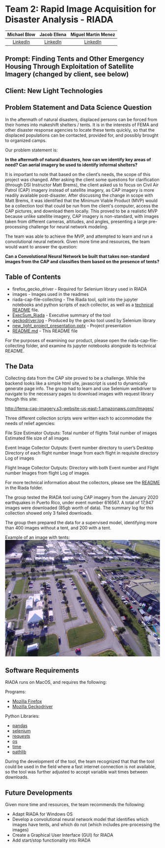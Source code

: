 # Team 2: Rapid Image Acquisition for Disaster Analysis - RIADA



| Michael Blow | Jacob Ellena | Miguel Martin Menez |
|:------------:|:------------:|:-------------------:|
|[LinkedIn](https://www.linkedin.com/in/michaeljblow/)|[LinkedIn](https://www.linkedin.com/in/jellena/)|[LinkedIn](https://www.linkedin.com/in/miguelmenez/)|

## Prompt: Finding Tents and Other Emergency Housing Through Exploitation of Satellite Imagery (changed by client, see below)
## Client: New Light Technologies

## Problem Statement and Data Science Question

In the aftermath of natural disasters, displaced persons can be forced from their homes into makeshift shelters / tents. It is in the interests of FEMA and other disaster response agencies to locate these tents quickly, so that the displaced populations can be contacted, provided for, and possibly brought to organized camps.

Our problem statement is:

**In the aftermath of natural disasters, how can we identify key areas of need? Can aerial imagery be used to identify informal shelters?**

It is important to note that based on the client’s needs, the scope of this project was changed. After asking the client some questions for clarification (through DSI Instructor Matt Brems), the client asked us to focus on Civil Air Patrol (CAP) imagery instead of satellite imagery, as CAP imagery is more readily available post-disaster. After discussing the change in scope with Matt Brems, it was identified that the Minimum Viable Product (MVP) would be a collection tool that could be run from the client's computer, access the CAP pictures, and download them locally. This proved to be a realistic MVP because unlike satellite imagery, CAP imagery is non-standard, with images taken from different cameras, altitudes, and angles, presenting a large pre-processing challenge for neural network modeling.

The team was able to achieve the MVP, and attempted to learn and run a convolutional neural network. Given more time and resources, the team would want to answer the question:

**Can a Convolutional Neural Network be built that takes non-standard images from the CAP and classifies them based on the presence of tents?**

## Table of Contents

- firefox_gecko_driver - Required for Selenium library used in RIADA
- images - Images used in the readmes
- riada-cap-file-collecting - The Riada tool, split into the jupyter notebooks and python scripts of each collector, as well as a [technical README](riada-cap-file-collecting/README.md) file.
- [ExecSum_Riada](ExecSum_Riada) - Executive summary of the tool
- [geckodriver.log](geckodriver.log) - Produced by the gecko tool used by Selenium library
- [new_light_project_presentation.pptx](ew_light_project_presentation.pptx) - Project presentation
- [README.md](readme.md) - This README file

For the purposes of examining our product, please open the riada-cap-file-collecting folder, and examine its jupyter notebooks alongside its technical README.

## The Data

Collecting data from the CAP site proved to be a challenge. While the backend looks like a simple html site, javascript is used to dynamically generate page info. The group had to learn and use Selenium webdriver to navigate to the necessary pages to download images with request library though this site:

http://fema-cap-imagery.s3-website-us-east-1.amazonaws.com/Images/

Three different collection scripts were written each to accommodate the needs of relief agencies:

File Size Estimator
Outputs:
Total number of flights
Total number of images
Estimated file size of all images

Event Image Collector
Outputs:
Event number directory to user’s Desktop
Directory of each flight number
Image from each flight in requisite directory
Log of images

Flight Image Collector
Outputs:
Directory with both Event number and Flight number
Images from flight
Log of images

For more technical information about the collectors, please see the [README](riada-cap-file-collecting/README.md) in the Riada folder.

The group tested the RIADA tool using CAP imagery from the January 2020 earthquakes in Puerto Rico, under event number 616567. A total of 17,947 images were downloaded (85gb worth of data). The summary log for this collection showed only 3 failed downloads.

The group then prepared the data for a supervised model, identifying more than 400 images without a tent, and 200 with a tent.

Example of an image with tents:![tent_example](images/tent_example.jpg)

## Software Requirements

RIADA runs on MacOS, and requires the following:

Programs:
- [Mozilla Firefox](https://www.mozilla.org/en-US/firefox/new/)
- [Mozilla Geckodriver](https://github.com/mozilla/geckodriver)

Python Libraries:
- [pandas](https://pandas.pydata.org/)
- [selenium](https://pypi.org/project/selenium/)
- [requests](https://requests.readthedocs.io/en/master/)
- [os](https://docs.python.org/3/library/os.html)
- [time](https://docs.python.org/3/library/time.html)
- [pathlib](https://docs.python.org/3/library/pathlib.html)

During the development of the tool, the team recognized that that the tool could be used in the field where a fast internet connection is not available, so the tool was further adjusted to accept variable wait times between downloads.

## Future Developments

Given more time and resources, the team recommends the following:

- Adapt RIADA for Windows OS<br>
- Develop a convolutional neural network model that identifies which images have tents, and which do not (which includes pre-processing the images)<br>
- Create a Graphical User Interface (GUI) for RIADA<br>
- Add start/stop functionality into RIADA
